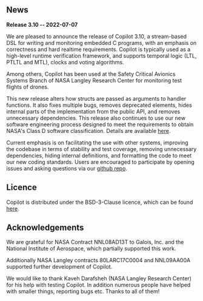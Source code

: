 ## News
**Release 3.10 -- 2022-07-07**

We are pleased to announce the release of Copilot 3.10, a stream-based DSL for
writing and monitoring embedded C programs, with an emphasis on correctness and
hard realtime requirements. Copilot is typically used as a high-level runtime
verification framework, and supports temporal logic (LTL, PTLTL and MTL),
clocks and voting algorithms.

Among others, Copilot has been used at the Safety Critical Avionics Systems
Branch of NASA Langley Research Center for monitoring test flights of drones.

This new release alters how structs are passed as arguments to handler
functions. It also fixes multiple bugs, removes deprecated elements, hides
internal parts of the implementation from the public API, and removes
unnecessary dependencies. This release also continues to use our new software
engineering process designed to meet the requirements to obtain NASA's Class D
software classification. Details are available
[here](https://github.com/Copilot-Language/copilot/milestone/13?closed=1).

Current emphasis is on facilitating the use with other systems, improving the
codebase in terms of stability and test coverage, removing unnecessary
dependencies, hiding internal definitions, and formatting the code to meet our
new coding standards. Users are encouraged to participate by opening issues and
asking questions via our [github
repo](https://github.com/copilot-language/copilot).

## Licence
Copilot is distributed under the BSD-3-Clause licence, which can be found
[here](https://raw.githubusercontent.com/Copilot-Language/Copilot/master/LICENSE).

## Acknowledgements
We are grateful for NASA Contract NNL08AD13T to Galois, Inc. and the National
Institute of Aerospace, which partially supported this work.

Additionally NASA Langley contracts 80LARC17C0004 and NNL09AA00A supported
further development of Copilot.

We would like to thank Kaveh Darafsheh (NASA Langley Research Center) for his
help with testing Copilot. In addition numerous people have helped with smaller
things, reporting bugs etc. Thanks to all of them!
